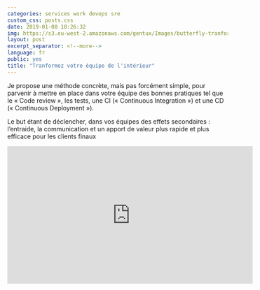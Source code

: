 ```yaml
---
categories: services work devops sre
custom_css: posts.css
date: 2019-01-08 10:26:32
img: https://s3.eu-west-2.amazonaws.com/gentux/Images/butterfly-tranformation.jpg
layout: post
excerpt_separator: <!--more-->
language: fr
public: yes
title: "Tranformez votre équipe de l'intérieur"
---
```


Je propose une méthode concrète, mais pas forcément simple, pour parvenir à
mettre en place dans votre équipe des bonnes pratiques tel que le « Code review
», les tests, une CI (« Continuous Integration ») et une CD (« Continuous
Deployment »).

<!--more-->

Le but étant de déclencher, dans vos équipes des effets secondaires :
l’entraide, la communication et un apport de valeur plus rapide et plus
efficace pour les clients finaux

<iframe width="560" height="315" src="https://www.youtube.com/embed/gHauuR7H7hM" frameborder="0" allow="accelerometer; autoplay; encrypted-media; gyroscope; picture-in-picture" allowfullscreen></iframe>
